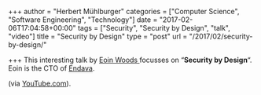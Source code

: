 +++
author = "Herbert Mühlburger"
categories = ["Computer Science", "Software Engineering", "Technology"]
date = "2017-02-06T17:04:58+00:00"
tags = ["Security", "Security by Design", "talk", "video"]
title = "Security by Design"
type = "post"
url = "/2017/02/security-by-design/"

+++
This interesting talk by <a href="https://about.me/eoinwoods" target="_blank">Eoin Woods </a>focusses on &#8220;**Security by Design**&#8220;. Eoin is the CTO of <a href="http://www.endava.com/" target="_blank" rel="noopener noreferrer">Endava</a>.



(via <a href="https://www.youtube.com/watch?v=4qN3JBGd1g8" target="_blank">YouTube.com</a>).